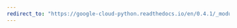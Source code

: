 ```yaml
---
redirect_to: "https://google-cloud-python.readthedocs.io/en/0.4.1/_modules/gcloud/datastore/key.html"
---
```

